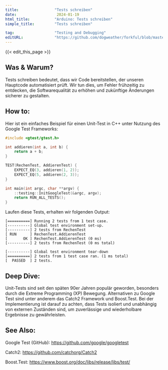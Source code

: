 ```yaml
---
title:                "Tests schreiben"
date:                  2024-01-19
html_title:           "Arduino: Tests schreiben"
simple_title:         "Tests schreiben"

tag:                  "Testing and Debugging"
editURL:              "https://github.com/dogweather/forkful/blob/master/content/de/cpp/writing-tests.md"
---
```


{{< edit_this_page >}}

## Was & Warum?
Tests schreiben bedeutet, dass wir Code bereitstellen, der unseren Hauptcode automatisiert prüft. Wir tun dies, um Fehler frühzeitig zu entdecken, die Softwarequalität zu erhöhen und zukünftige Änderungen sicherer zu gestalten.

## How to:
Hier ist ein einfaches Beispiel für einen Unit-Test in C++ unter Nutzung des Google Test Frameworks:

```C++
#include <gtest/gtest.h>

int addieren(int a, int b) {
    return a + b;
}

TEST(RechenTest, AddierenTest) {
    EXPECT_EQ(3, addieren(1, 2));
    EXPECT_EQ(5, addieren(2, 3));
}

int main(int argc, char **argv) {
    ::testing::InitGoogleTest(&argc, argv);
    return RUN_ALL_TESTS();
}
```

Laufen diese Tests, erhalten wir folgenden Output:

```
[==========] Running 2 tests from 1 test case.
[----------] Global test environment set-up.
[----------] 2 tests from RechenTest
[ RUN      ] RechenTest.AddierenTest
[       OK ] RechenTest.AddierenTest (0 ms)
[----------] 2 tests from RechenTest (0 ms total)

[----------] Global test environment tear-down
[==========] 2 tests from 1 test case ran. (1 ms total)
[  PASSED  ] 2 tests.
```

## Deep Dive:
Unit-Tests sind seit den späten 90er Jahren populär geworden, besonders durch die Extreme Programming (XP) Bewegung. Alternativen zu Google Test sind unter anderem das Catch2 Framework und Boost.Test. Bei der Implementierung ist darauf zu achten, dass Tests isoliert und unabhängig von externen Zuständen sind, um zuverlässige und wiederholbare Ergebnisse zu gewährleisten.

## See Also:
Google Test (GitHub): https://github.com/google/googletest

Catch2: https://github.com/catchorg/Catch2

Boost.Test: https://www.boost.org/doc/libs/release/libs/test/
